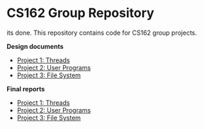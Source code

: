 CS162 Group Repository
======================
its done.
This repository contains code for CS162 group projects.


**Design documents**

* [Project 1: Threads](doc/project1.md)
* [Project 2: User Programs](doc/project2.md)
* [Project 3: File System](doc/project3.md)


**Final reports**

* [Project 1: Threads](reports/project1.md)
* [Project 2: User Programs](reports/project2.md)
* [Project 3: File System](reports/project3.md)

